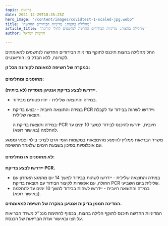 ```yaml
---
topic: בריאות
date: 2021-12-29T18:35:25Z
hero_image: "/content/images/covidtest-1-scaled-jpg.webp"
title: 'מהלילה בחצות: מדיניות הבידודים החדשה'
article_title: 'מהלילה בחצות: מדיניות הבידודים החדשה לנחשפים לחולי קורונה'
author: חדשות ישראל

---
```

החל מהלילה בחצות תיכנס לתוקף מדיניות הבידודים החדשה לנחשפים למאומתים לקורונה, ללא הבדל בין הוריאנטים.

**במקרה של חשיפה למאומת לקורונה מכל זן:**

#### מחוסנים ומחלימים:

**יידרשו לבצע בדיקת אנטיגן מוסדית (לא ביתית).**

* במידה והתוצאה שלילית - יהיו פטורים מבידוד.
* במידה והתוצאה חיובית - יבצעו בדיקת PCR ויידרשו לשהות בבידוד עד לקבלת תוצאה שלילית.

  במידה ותוצאת בדיקת ה-PCR חיובית, יידרשו להיכנס לבידוד למשך 10 ימים עד להחלמה (באישור רופא).

משרד הבריאות ממליץ להימנע מהימצאות במקומות הומי אדם לצרכי בילוי ופנאי וממגע עם אוכלוסיות בסיכון בשבעת הימים שלאחר החשיפה.

#### לא מחוסנים או מחלימים:

**יידרשו לבצע בדיקת PCR.**

* במידה והתוצאה שלילית - יידרשו לשהות בבידוד למשך 14 יום מהמגע האחרון עם החולה, עם אפשרות לקיצור הבידוד עם תוצאת בדיקת PCR שלילית ביום השביעי.
* במידה והתוצאה חיובית - יידרשו לשהות בבידוד למשך 10 ימים עד להחלמה (באישור רופא).

**המדינה תממן בדיקות אנטיגן במקרה של חשיפה למאומתים.**

המדיניות החדשה תיכנס לתוקף הלילה בחצות, בכפוף לחתימת מנכ״ל משרד הבריאות על הצו ובאישור ועדת הבריאות של הכנסת.